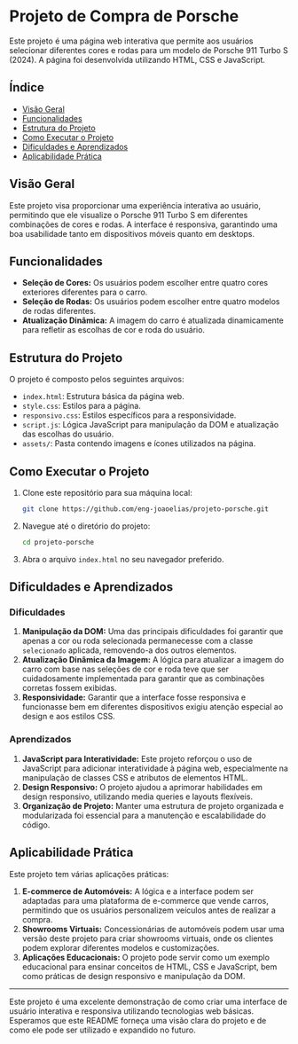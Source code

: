 # Projeto de Compra de Porsche

Este projeto é uma página web interativa que permite aos usuários selecionar diferentes cores e rodas para um modelo de Porsche 911 Turbo S (2024). A página foi desenvolvida utilizando HTML, CSS e JavaScript. 

## Índice

- [Visão Geral](#visão-geral)
- [Funcionalidades](#funcionalidades)
- [Estrutura do Projeto](#estrutura-do-projeto)
- [Como Executar o Projeto](#como-executar-o-projeto)
- [Dificuldades e Aprendizados](#dificuldades-e-aprendizados)
- [Aplicabilidade Prática](#aplicabilidade-prática)

## Visão Geral

Este projeto visa proporcionar uma experiência interativa ao usuário, permitindo que ele visualize o Porsche 911 Turbo S em diferentes combinações de cores e rodas. A interface é responsiva, garantindo uma boa usabilidade tanto em dispositivos móveis quanto em desktops.

## Funcionalidades

- **Seleção de Cores:** Os usuários podem escolher entre quatro cores exteriores diferentes para o carro.
- **Seleção de Rodas:** Os usuários podem escolher entre quatro modelos de rodas diferentes.
- **Atualização Dinâmica:** A imagem do carro é atualizada dinamicamente para refletir as escolhas de cor e roda do usuário.

## Estrutura do Projeto

O projeto é composto pelos seguintes arquivos:

- `index.html`: Estrutura básica da página web.
- `style.css`: Estilos para a página.
- `responsivo.css`: Estilos específicos para a responsividade.
- `script.js`: Lógica JavaScript para manipulação da DOM e atualização das escolhas do usuário.
- `assets/`: Pasta contendo imagens e ícones utilizados na página.

## Como Executar o Projeto

1. Clone este repositório para sua máquina local:
   ```bash
   git clone https://github.com/eng-joaoelias/projeto-porsche.git
   ```
2. Navegue até o diretório do projeto:
   ```bash
   cd projeto-porsche
   ```
3. Abra o arquivo `index.html` no seu navegador preferido.

## Dificuldades e Aprendizados

### Dificuldades

1. **Manipulação da DOM:** Uma das principais dificuldades foi garantir que apenas a cor ou roda selecionada permanecesse com a classe `selecionado` aplicada, removendo-a dos outros elementos.
2. **Atualização Dinâmica da Imagem:** A lógica para atualizar a imagem do carro com base nas seleções de cor e roda teve que ser cuidadosamente implementada para garantir que as combinações corretas fossem exibidas.
3. **Responsividade:** Garantir que a interface fosse responsiva e funcionasse bem em diferentes dispositivos exigiu atenção especial ao design e aos estilos CSS.

### Aprendizados

1. **JavaScript para Interatividade:** Este projeto reforçou o uso de JavaScript para adicionar interatividade à página web, especialmente na manipulação de classes CSS e atributos de elementos HTML.
2. **Design Responsivo:** O projeto ajudou a aprimorar habilidades em design responsivo, utilizando media queries e layouts flexíveis.
3. **Organização de Projeto:** Manter uma estrutura de projeto organizada e modularizada foi essencial para a manutenção e escalabilidade do código.

## Aplicabilidade Prática

Este projeto tem várias aplicações práticas:

1. **E-commerce de Automóveis:** A lógica e a interface podem ser adaptadas para uma plataforma de e-commerce que vende carros, permitindo que os usuários personalizem veículos antes de realizar a compra.
2. **Showrooms Virtuais:** Concessionárias de automóveis podem usar uma versão deste projeto para criar showrooms virtuais, onde os clientes podem explorar diferentes modelos e customizações.
3. **Aplicações Educacionais:** O projeto pode servir como um exemplo educacional para ensinar conceitos de HTML, CSS e JavaScript, bem como práticas de design responsivo e manipulação da DOM.

---

Este projeto é uma excelente demonstração de como criar uma interface de usuário interativa e responsiva utilizando tecnologias web básicas. Esperamos que este README forneça uma visão clara do projeto e de como ele pode ser utilizado e expandido no futuro.
